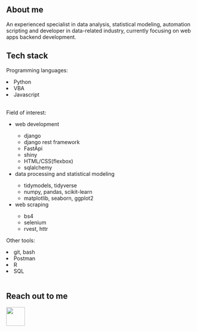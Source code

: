 ## About me

An experienced specialist in data analysis, statistical modeling, automation scripting and developer in data-related industry, currently focusing on web apps backend development.

## Tech stack

Programming languages:
<li> Python </li>
<li> VBA </li>
<li> Javascript </li>
<br>

Field of interest:
<ul> 
    <li> web development </li>
    <ul>
        <li> django </li>
        <li> django rest framework </li>
        <li> FastApi </li>
        <li> shiny </li>
        <li> HTML/CSS(flexbox) </li>
        <li> sqlalchemy </li>
    </ul>
    <li> data processing and statistical modeling </li>
    <ul>
        <li> tidymodels, tidyverse </li>
        <li> numpy, pandas, scikit-learn </li>
        <li> matplotlib, seaborn, ggplot2 </li>
    </ul>
    <li> web scraping </li>
    <ul>
        <li> bs4 </li>
        <li> selenium </li>
        <li> rvest, httr </li>
    </ul>
</ul>

Other tools:
<li> git, bash </li>
<li> Postman </li>
<li> R </li>
<li> SQL </li>
<br>

## Reach out to me
<a href="https://www.linkedin.com/in/wiktor-p-44347b207/" rel="nofollow"> <img src="https://camo.githubusercontent.com/d48e8da814e92af13b47ec6c4ddb8ee24e27f5f6202f8c03266e248b8368857d/68747470733a2f2f692e696d6775722e636f6d2f426136315678422e706e67" width="50" height="50" data-canonical-src="https://i.imgur.com/Ba61VxB.png" style="max-width: 100%;"> </a>
